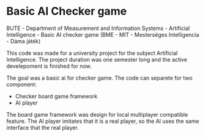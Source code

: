 Basic AI Checker game
=======
BUTE - Department of Measurement and Information Systems - Artificial Intelligence - Basic AI checker game
(BME - MIT - Mesterséges Intelligencia - Dáma játék)

This code was made for a university project for the subject Artificial Intelligence. The project duration was one semester long and the active develepoment is finished for now.

The goal was a basic ai for checker game. The code can separete for two component:
 * Checker board game framework
 * AI player
 
The board game framework was design for local multiplayer compatible feature. The AI player imitates that it is a real player, so the AI uses the same interface that the real player.
